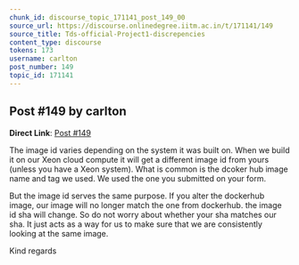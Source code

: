 ```yaml
---
chunk_id: discourse_topic_171141_post_149_00
source_url: https://discourse.onlinedegree.iitm.ac.in/t/171141/149
source_title: Tds-official-Project1-discrepencies
content_type: discourse
tokens: 173
username: carlton
post_number: 149
topic_id: 171141
---
```


## Post #149 by carlton

**Direct Link**: [Post #149](https://discourse.onlinedegree.iitm.ac.in/t/171141/149)

The image id varies depending on the system it was built on. When we build it on our Xeon cloud compute it will get a different image id from yours (unless you have a Xeon system). What is common is the dcoker hub image name and tag we used. We used the one you submitted on your form.

But the image id serves the same purpose. If you alter the dockerhub image, our image will no longer match the one from dockerhub. the image id sha will change. So do not worry about whether your sha matches our sha. It just acts as a way for us to make sure that we are consistently looking at the same image.

Kind regards
